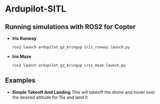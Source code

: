 # Ardupilot-SITL

## Running simulations with ROS2 for Copter

- **Iris Runway**
  ```sh
  ros2 launch ardupilot_gz_bringup iris_runway.launch.py
  ```
- **Iris Maze**
  ```sh
  ros2 launch ardupilot_gz_bringup iris_maze.launch.py
  ```

## Examples
- **Simple Takeoff And Landing**
  This will takeoff the drone and hover over the desired altitude for 15s and land it
